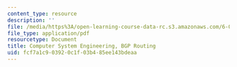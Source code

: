 ```yaml
---
content_type: resource
description: ''
file: /media/https%3A/open-learning-course-data-rc.s3.amazonaws.com/6-033-computer-system-engineering-spring-2018/fcf7a1c903920c1f03b485ee143bdeaa_MIT6_033s18_bgp.pdf
file_type: application/pdf
resourcetype: Document
title: Computer System Engineering, BGP Routing
uid: fcf7a1c9-0392-0c1f-03b4-85ee143bdeaa
---
```

